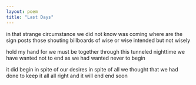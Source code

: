 ```yaml
---
layout: poem
title: "Last Days"
---
```


in that strange
circumstance
we did not know
was coming
where are the sign posts
those shouting billboards
of wise or wise intended
but not wisely

hold my hand
for we must be
together
through this tunneled nighttime
we have wanted
not to end
as we had wanted
never to begin

it did begin
in spite of our desires
in spite of all
we thought that we had done
to keep it all all right
and it will end
end soon
